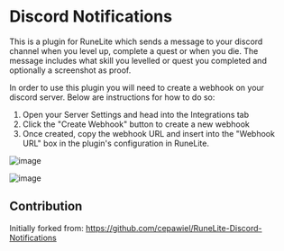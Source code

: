 # Discord Notifications
This is a plugin for RuneLite which sends a message to your discord channel when you level up, complete a quest or when you die. The message includes what skill you levelled or quest you completed and optionally a screenshot as proof. 

In order to use this plugin you will need to create a webhook on your discord server. Below are instructions for how to do so:
1. Open your Server Settings and head into the Integrations tab
2. Click the "Create Webhook" button to create a new webhook
3. Once created, copy the webhook URL and insert into the "Webhook URL" box in the plugin's configuration in RuneLite. 

![image](https://user-images.githubusercontent.com/13265450/109745517-9b42ef80-7b99-11eb-82f9-63f8ea590e8c.png)

![image](https://i.imgur.com/ACGx8eB.png)

## Contribution

Initially forked from: https://github.com/cepawiel/RuneLite-Discord-Notifications